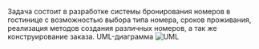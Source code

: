 Задача состоит в разработке системы бронирования номеров в гостинице с возможностью выбора типа номера,
сроков проживания, реализация методов создания различных номеров, а так же конструирование заказа.
UML-диаграмма
![UML](https://github.com/user-attachments/assets/5b3f66e4-04c6-4107-806e-7784158a3b4d)
